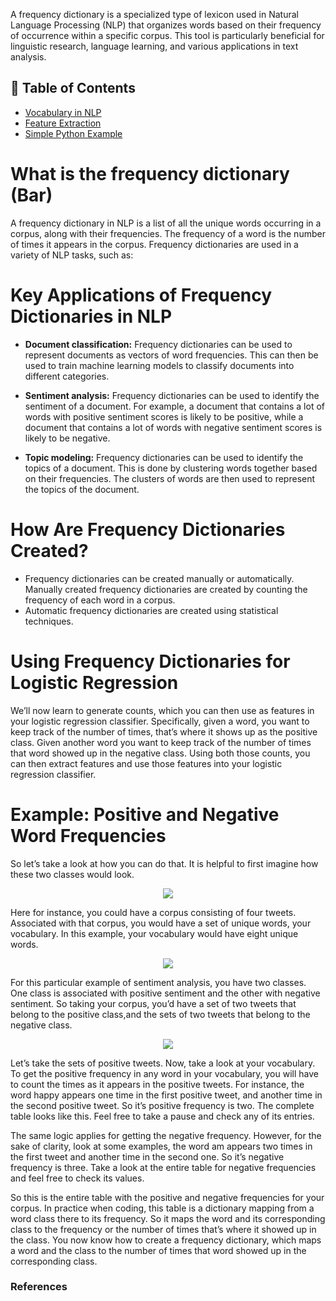 A frequency dictionary is a specialized type of lexicon used in Natural Language Processing (NLP) that organizes words based on their frequency of occurrence within a specific corpus. This tool is particularly beneficial for linguistic research, language learning, and various applications in text analysis.

## 📑 Table of Contents  

- [Vocabulary in NLP](#Vocabulary-in-NLP)  
- [Feature Extraction](#Feature-Extraction)  
- [Simple Python Example](#Simple-Python-Example)  


#  **What is the frequency dictionary (Bar)** 

A frequency dictionary in NLP is a list of all the unique words occurring in a corpus, along with their frequencies. The frequency of a word is the number of times it appears in the corpus. Frequency dictionaries are used in a variety of NLP tasks, such as:

# Key Applications of Frequency Dictionaries in NLP

- **Document classification:** Frequency dictionaries can be used to represent documents as vectors of word frequencies. This can then be used to train machine learning models to classify documents into different categories.

- **Sentiment analysis:** Frequency dictionaries can be used to identify the sentiment of a document. For example, a document that contains a lot of words with positive sentiment scores is likely to be positive, while a document that contains a lot of words with negative sentiment scores is likely to be negative.

- **Topic modeling:** Frequency dictionaries can be used to identify the topics of a document. This is done by clustering words together based on their frequencies. The clusters of words are then used to represent the topics of the document.

# How Are Frequency Dictionaries Created?

- Frequency dictionaries can be created manually or automatically. Manually created frequency dictionaries are created by counting the frequency of each word in a corpus.
- Automatic frequency dictionaries are created using statistical techniques.

# Using Frequency Dictionaries for Logistic Regression

We’ll now learn to generate counts, which you can then use as features in your logistic regression classifier. Specifically, given a word, you want to keep track of the number of times, that’s where it shows up as the positive class. Given another word you want to keep track of the number of times that word showed up in the negative class. Using both those counts, you can then extract features and use those features into your logistic regression classifier.

# Example: Positive and Negative Word Frequencies

So let’s take a look at how you can do that. It is helpful to first imagine how these two classes would look.

<p align="center">
<img src="https://github.com/dr-mushtaq/natural-language-processing-projects-python/blob/main/%F0%9F%93%9AChapter%202%20Sentiment%20Analysis%20(Text%20Classification)/6d091ab7-9d0f-46ea-bd70-9de7ca9c7c92_700x278.jpg"></a>
</p>

Here for instance, you could have a corpus consisting of four tweets. Associated with that corpus, you would have a set of unique words, your vocabulary. In this example, your vocabulary would have eight unique words.

<p align="center">
<img src="https://github.com/dr-mushtaq/natural-language-processing-projects-python/blob/main/%F0%9F%93%9AChapter%202%20Sentiment%20Analysis%20(Text%20Classification)/2abc1674-c1eb-4281-9df4-7d9aade17cb7_700x125.jpg"></a>
</p>


For this particular example of sentiment analysis, you have two classes. One class is associated with positive sentiment and the other with negative sentiment. So taking your corpus, you’d have a set of two tweets that belong to the positive class,and the sets of two tweets that belong to the negative class.

<p align="center">
<img src="https://github.com/dr-mushtaq/natural-language-processing-projects-python/blob/main/%F0%9F%93%9AChapter%202%20Sentiment%20Analysis%20(Text%20Classification)/d16b22bf-67db-418d-8d00-0889bd210bd0_700x298.jpg"></a>
</p>


Let’s take the sets of positive tweets. Now, take a look at your vocabulary. To get the positive frequency in any word in your vocabulary, you will have to count the times as it appears in the positive tweets. For instance, the word happy appears one time in the first positive tweet, and another time in the second positive tweet. So it’s positive frequency is two. The complete table looks like this. Feel free to take a pause and check any of its entries.


The same logic applies for getting the negative frequency. However, for the sake of clarity, look at some examples, the word am appears two times in the first tweet and another time in the second one. So it’s negative frequency is three. Take a look at the entire table for negative frequencies and feel free to check its values.


So this is the entire table with the positive and negative frequencies for your corpus. In practice when coding, this table is a dictionary mapping from a word class there to its frequency. So it maps the word and its corresponding class to the frequency or the number of times that’s where it showed up in the class. You now know how to create a frequency dictionary, which maps a word and the class to the number of times that word showed up in the corresponding class.


### References










